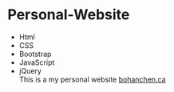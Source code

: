 # Personal-Website
* Html
* CSS
* Bootstrap
* JavaScript
* jQuery \
This is a my personal website [bohanchen.ca](https://bohanchen.ca/)
